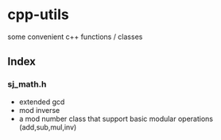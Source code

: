 # cpp-utils
some convenient c++ functions / classes

## Index

### sj_math.h
- extended gcd
- mod inverse
- a mod number class that support basic modular operations (add,sub,mul,inv)
